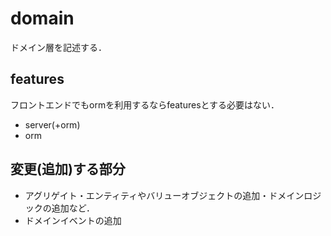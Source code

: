 # domain

ドメイン層を記述する．

## features

フロントエンドでもormを利用するならfeaturesとする必要はない．

- server(+orm)
- orm

## 変更(追加)する部分

- アグリゲイト・エンティティやバリューオブジェクトの追加・ドメインロジックの追加など．
- ドメインイベントの追加